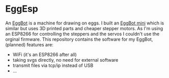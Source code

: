 # EggEsp

An [EggBot](https://egg-bot.com/) is a machine for drawing on eggs. I built an [EggBot mini](https://github.com/ProbotXYZ/EggBot) which is similar but uses 3D printed parts and cheaper stepper motors.
As I'm using an ESP8266 for controlling the steppers and the servos I couldn't use the orginal firmware. This repository contains the software for my EggBot, (planned) features are:

- WiFi (it's an ESP8266 after all)
- taking svgs directly, no need for external software
- transmit files via tcp/ip instead of USB
- ...
